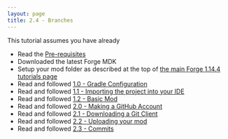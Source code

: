 ```yaml
---
layout: page
title: 2.4 - Branches
---
```

This tutorial assumes you have already
- Read the [Pre-requisites](/tutorials/Pre-requisites)
- Downloaded the latest Forge MDK
- Setup your mod folder as described at the top of [the main Forge 1.14.4 tutorials page](/tutorials/1.14.4/forge/)
- Read and followed [1.0 - Gradle Configuration](../1.0-gradle-configuration/)
- Read and followed [1.1 - Importing the project into your IDE](../1.1-importing-project/)
- Read and followed [1.2 - Basic Mod](../1.2-basic-mod/)
- Read and followed [2.0 - Making a GitHub Account](../2.0-github-account/)
- Read and followed [2.1 - Downloading a Git Client](../2.1-download-git-client/)
- Read and followed [2.2 - Uploading your mod](../2.2-upload-mod/)
- Read and followed [2.3 - Commits](../2.3-commits/)
